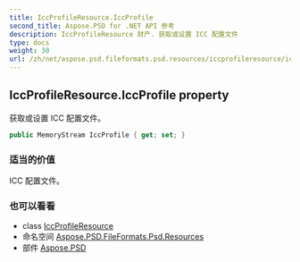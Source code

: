 ```yaml
---
title: IccProfileResource.IccProfile
second_title: Aspose.PSD for .NET API 参考
description: IccProfileResource 财产. 获取或设置 ICC 配置文件
type: docs
weight: 30
url: /zh/net/aspose.psd.fileformats.psd.resources/iccprofileresource/iccprofile/
---
```

## IccProfileResource.IccProfile property

获取或设置 ICC 配置文件。

```csharp
public MemoryStream IccProfile { get; set; }
```

### 适当的价值

ICC 配置文件。

### 也可以看看

* class [IccProfileResource](../)
* 命名空间 [Aspose.PSD.FileFormats.Psd.Resources](../../iccprofileresource/)
* 部件 [Aspose.PSD](../../../)


